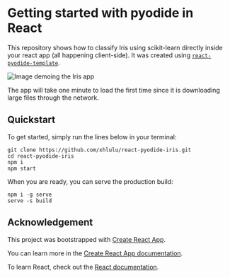 # Getting started with pyodide in React

This repository shows how to classify Iris using scikit-learn directly inside your react app (all happening client-side). It was created using [`react-pyodide-template`](https://github.com/xhlulu/react-pyodide-template).

![Image demoing the Iris app](./iris-demo.gif)

The app will take one minute to load the first time since it is downloading large files through the network.



## Quickstart

To get started, simply run the lines below in your terminal:
```
git clone https://github.com/xhlulu/react-pyodide-iris.git
cd react-pyodide-iris
npm i
npm start
```

When you are ready, you can serve the production build:
```
npm i -g serve
serve -s build
```





## Acknowledgement

This project was bootstrapped with [Create React App](https://github.com/facebook/create-react-app).

You can learn more in the [Create React App documentation](https://facebook.github.io/create-react-app/docs/getting-started).

To learn React, check out the [React documentation](https://reactjs.org/).
